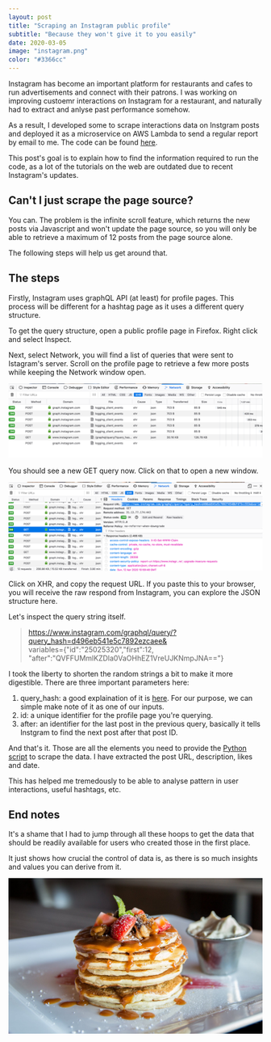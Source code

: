 ```yaml
---
layout: post
title: "Scraping an Instagram public profile"
subtitle: "Because they won't give it to you easily"
date: 2020-03-05
image: "instagram.png"
color: "#3366cc"
---
```

Instagram has become an important platform for restaurants and cafes to run advertisements and connect with their patrons. I was working on improving custoemr interactions on Instagram for a restaurant, and naturally had to extract and anlyse past performance somehow.

As a result, I developed some to scrape interactions data on Instgram posts and deployed it as a microservice on AWS Lambda to send a regular report by email to me. The code can be found [here](https://github.com/tri47/instaScraper).

This post's goal is to explain how to find the information required to run the code, as a lot of the tutorials on the web are outdated due to recent Instagram's updates.

## Can't I just scrape the page source?
You can. The problem is the infinite scroll feature, which returns the new posts via Javascript and won't update the page source, so you will only be able to retrieve a maximum of 12 posts from the page source alone. 

The following steps will help us get around that.

## The steps 
Firstly, Instagram uses graphQL API (at least) for profile pages. This process will be different for a hashtag page as it uses a different query structure.

To get the query structure, open a public profile page in Firefox. Right click and select Inspect.

Next, select Network, you will find a list of queries that were sent to Istagram's server. Scroll on the profile page to retrieve a few more posts while keeping the Network window open.

![screenshot](/assets/images/scrape1.png)

You should see a new GET query now. Click on that to open a new window. 

![screenshot](/assets/images/scrape2.png)

Click on XHR, and copy the request URL. If you paste this to your browser, you will receive the raw respond from Instagram, you can explore the JSON structure here.

Let's inspect the query string itself.

> https://www.instagram.com/graphql/query/?query_hash=d496eb541e5c7892ezcaee&  
>variables={"id":"25025320","first":12,  
>"after":"QVFFUMmlKZDla0VaOHhEZ1VreUJKNmpJNA=="}

I took the liberty to shorten the random strings a bit to make it more digestible. There are three important parameters here:

1. query_hash: a good explaination of it is [here](https://stackoverflow.com/questions/54238696/what-is-query-hash-in-instagram). For our purpose, we can simple make note of it as one of our inputs.
2. id: a unique identifier for the profile page you're querying.
3. after: an identifier for the last post in the previous query, basically it tells Instgram to find the next post after that post ID.

And that's it. Those are all the elements you need to provide the [Python script]() to scrape the data. I have extracted the post URL, description, likes and date.

This has helped me tremedously to be able to analyse pattern in user interactions, useful hashtags, etc. 

## End notes
It's a shame that I had to jump through all these hoops to get the data that should be readily available for users who created those in the first place.

It just shows how crucial the control of data is, as there is so much insights and values you can derive from it.

![pancake](/assets/images/pancake.png)






